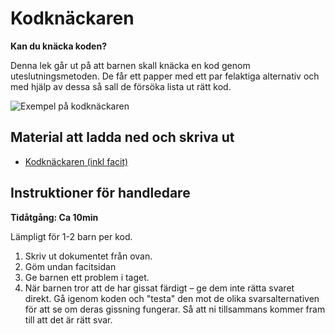 # Kodknäckaren

**Kan du knäcka koden?**

Denna lek går ut på att barnen skall knäcka en kod genom uteslutningsmetoden. De får ett papper med ett par felaktiga alternativ och med hjälp av dessa så sall de försöka lista ut rätt kod.

![Exempel på kodknäckaren](./kodknackaren.png)

## Material att ladda ned och skriva ut

* [Kodknäckaren (inkl facit)](kodknackaren.pdf)

## Instruktioner för handledare

**Tidåtgång: Ca 10min**

Lämpligt för 1-2 barn per kod.

1. Skriv ut dokumentet från ovan.
2. Göm undan facitsidan
3. Ge barnen ett problem i taget.
4. När barnen tror att de har gissat färdigt – ge dem inte rätta svaret direkt. Gå igenom koden och "testa" den mot de olika svarsalternativen för att se om deras gissning fungerar. Så att ni tillsammans kommer fram till att det är rätt svar.
